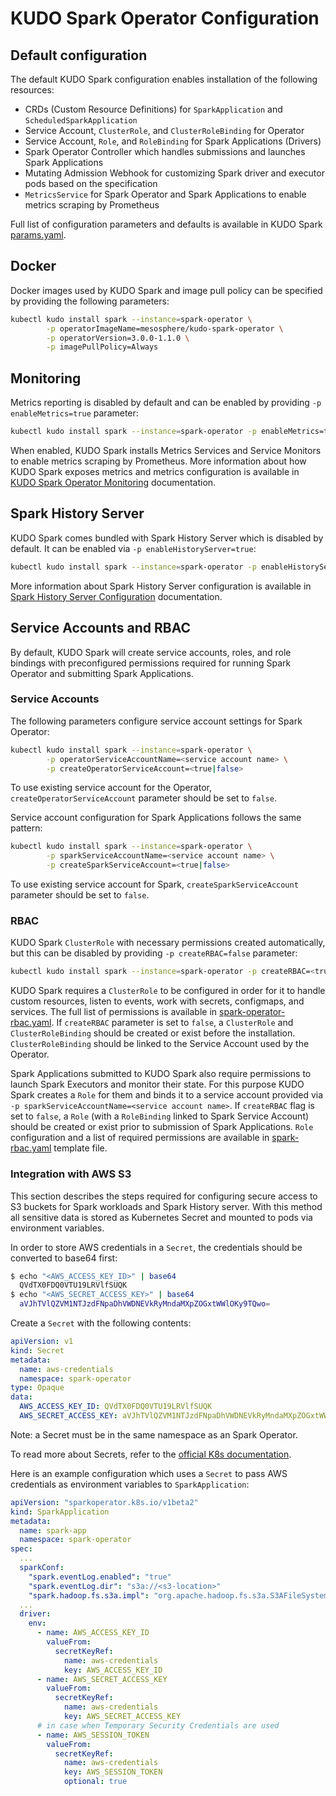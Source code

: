 # KUDO Spark Operator Configuration

## Default configuration
The default KUDO Spark configuration enables installation of the following resources:
* CRDs (Custom Resource Definitions) for `SparkApplication` and `ScheduledSparkApplication`
* Service Account, `ClusterRole`, and `ClusterRoleBinding` for Operator
* Service Account, `Role`, and `RoleBinding` for Spark Applications (Drivers)
* Spark Operator Controller which handles submissions and launches Spark Applications
* Mutating Admission Webhook for customizing Spark driver and executor pods based on the specification
* `MetricsService` for Spark Operator and Spark Applications to enable metrics scraping by Prometheus

Full list of configuration parameters and defaults is available in KUDO Spark [params.yaml](https://github.com/kudobuilder/operators/blob/master/repository/spark/operator/params.yaml).
## Docker
Docker images used by KUDO Spark and image pull policy can be specified by providing the following parameters:
```bash
kubectl kudo install spark --instance=spark-operator \
        -p operatorImageName=mesosphere/kudo-spark-operator \
        -p operatorVersion=3.0.0-1.1.0 \
        -p imagePullPolicy=Always
```

## Monitoring
Metrics reporting is disabled by default and can be enabled by providing `-p enableMetrics=true` parameter:
```bash
kubectl kudo install spark --instance=spark-operator -p enableMetrics=true
```
When enabled, KUDO Spark installs Metrics Services and Service Monitors to enable metrics scraping by Prometheus. More
information about how KUDO Spark exposes metrics and metrics configuration  is available in [KUDO Spark Operator Monitoring](monitoring.md)
documentation.

## Spark History Server
KUDO Spark comes bundled with Spark History Server which is disabled by default. It can be enabled via `-p enableHistoryServer=true`:
```bash
kubectl kudo install spark --instance=spark-operator -p enableHistoryServer=true
```

More information about Spark History Server configuration is available in [Spark History Server Configuration](history-server.md)
documentation.

## Service Accounts and RBAC
By default, KUDO Spark will create service accounts, roles, and role bindings with preconfigured permissions required
for running Spark Operator and submitting Spark Applications.

### Service Accounts
The following parameters configure service account settings for Spark Operator:
```bash
kubectl kudo install spark --instance=spark-operator \
        -p operatorServiceAccountName=<service account name> \
        -p createOperatorServiceAccount=<true|false>
```
To use existing service account for the Operator, `createOperatorServiceAccount` parameter should be set to `false`.

Service account configuration for Spark Applications follows the same pattern:
```bash
kubectl kudo install spark --instance=spark-operator \
        -p sparkServiceAccountName=<service account name> \
        -p createSparkServiceAccount=<true|false>
```
To use existing service account for Spark, `createSparkServiceAccount` parameter should be set to `false`.

### RBAC
KUDO Spark `ClusterRole` with necessary permissions created automatically, but this can be disabled by providing `-p createRBAC=false` parameter:
```bash
kubectl kudo install spark --instance=spark-operator -p createRBAC=<true|false>
```

KUDO Spark requires a `ClusterRole` to be configured in order for it to handle custom resources, listen to events, work
with secrets, configmaps, and services. The full list of permissions is available in [spark-operator-rbac.yaml](https://github.com/kudobuilder/operators/blob/master/repository/spark/operator/templates/spark-operator-rbac.yaml).
If `createRBAC` parameter is set to `false`, a `ClusterRole` and `ClusterRoleBinding` should be created or exist before
the installation. `ClusterRoleBinding` should be linked to the Service Account used by the Operator.

Spark Applications submitted to KUDO Spark also require permissions to launch Spark Executors and monitor their state. For this
purpose KUDO Spark creates a `Role` for them and binds it to a service account provided via `-p sparkServiceAccountName=<service account name>`.
If `createRBAC` flag is set to `false`, a `Role` (with a `RoleBinding` linked to Spark Service Account) should be
created or exist prior to submission of Spark Applications. `Role` configuration and a list of required permissions are
available in [spark-rbac.yaml](https://github.com/kudobuilder/operators/blob/master/repository/spark/operator/templates/spark-rbac.yaml) template file.

### Integration with AWS S3
This section describes the steps required for configuring secure access to S3 buckets for Spark workloads and Spark History server.
With this method all sensitive data is stored as Kubernetes Secret and mounted to pods via environment variables.

In order to store AWS credentials in a `Secret`, the credentials should be converted to base64 first:
```bash
$ echo "<AWS_ACCESS_KEY_ID>" | base64                    
  QVdTX0FDQ0VTU19LRVlfSUQK
$ echo "<AWS_SECRET_ACCESS_KEY>" | base64                    
  aVJhTVlQZVM1NTJzdFNpaDhVWDNEVkRyMndaMXpZOGxtWWlOKy9TQwo=    
```
Create a `Secret` with the following contents:
```yaml
apiVersion: v1
kind: Secret
metadata:
  name: aws-credentials
  namespace: spark-operator
type: Opaque
data:
  AWS_ACCESS_KEY_ID: QVdTX0FDQ0VTU19LRVlfSUQK
  AWS_SECRET_ACCESS_KEY: aVJhTVlQZVM1NTJzdFNpaDhVWDNEVkRyMndaMXpZOGxtWWlOKy9TQwo=
```
Note: a Secret must be in the same namespace as an Spark Operator.

To read more about Secrets, refer to the [official K8s documentation](https://kubernetes.io/docs/concepts/configuration/secret/).

Here is an example configuration which uses a `Secret` to pass AWS credentials as environment variables to `SparkApplication`:
```yaml
apiVersion: "sparkoperator.k8s.io/v1beta2"
kind: SparkApplication
metadata:
  name: spark-app
  namespace: spark-operator
spec:
  ...
  sparkConf:
    "spark.eventLog.enabled": "true"
    "spark.eventLog.dir": "s3a://<s3-location>"
    "spark.hadoop.fs.s3a.impl": "org.apache.hadoop.fs.s3a.S3AFileSystem"
  ...
  driver:
    env:
      - name: AWS_ACCESS_KEY_ID
        valueFrom:
          secretKeyRef:
            name: aws-credentials
            key: AWS_ACCESS_KEY_ID
      - name: AWS_SECRET_ACCESS_KEY
        valueFrom:
          secretKeyRef:
            name: aws-credentials
            key: AWS_SECRET_ACCESS_KEY
      # in case when Temporary Security Credentials are used
      - name: AWS_SESSION_TOKEN
        valueFrom:
          secretKeyRef:
            name: aws-credentials
            key: AWS_SESSION_TOKEN
            optional: true
```
